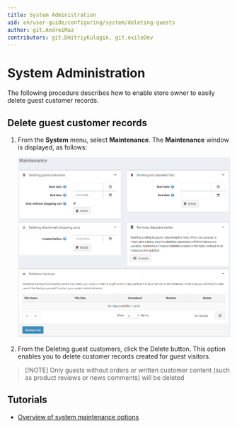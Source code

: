 ```yaml
---
title: System Administration
uid: en/user-guide/configuring/system/deleting-guests
author: git.AndreiMaz
contributors: git.DmitriyKulagin, git.exileDev
---
```


# System Administration

The following procedure describes how to enable store owner to easily delete guest customer records.

## Delete guest customer records

1. From the **System** menu, select **Maintenance**. The **Maintenance** window is displayed, as follows:

    ![Maintenance](_static/deleting-guests/deleting-guests.png)

1. From the Deleting guest customers, click the Delete button. This option enables you to delete customer records created for guest visitors.

> [!NOTE] Only guests without orders or written customer content (such as product reviews or news comments) will be deleted

## Tutorials

- [Overview of system maintenance options](https://www.youtube.com/watch?v=CNgTJZoWHTA)
